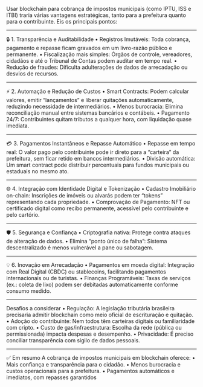 Usar blockchain para cobrança de impostos municipais (como IPTU, ISS e ITBI) traria várias vantagens estratégicas, tanto para a prefeitura quanto para o contribuinte. Eis os principais pontos:
________________________________________
🔒 1. Transparência e Auditabilidade
•	Registros Imutáveis: Toda cobrança, pagamento e repasse ficam gravados em um livro-razão público e permanente.
•	Fiscalização mais simples: Órgãos de controle, vereadores, cidadãos e até o Tribunal de Contas podem auditar em tempo real.
•	Redução de fraudes: Dificulta adulterações de dados de arrecadação ou desvios de recursos.
________________________________________
⚡ 2. Automação e Redução de Custos
•	Smart Contracts: Podem calcular valores, emitir “lançamentos” e liberar quitações automaticamente, reduzindo necessidade de intermediários.
•	Menos burocracia: Elimina reconciliação manual entre sistemas bancários e contábeis.
•	Pagamento 24/7: Contribuintes quitam tributos a qualquer hora, com liquidação quase imediata.
________________________________________
💳 3. Pagamentos Instantâneos e Repasse Automático
•	Repasse em tempo real: O valor pago pelo contribuinte pode ir direto para a “carteira” da prefeitura, sem ficar retido em bancos intermediários.
•	Divisão automática: Um smart contract pode distribuir percentuais para fundos municipais ou estaduais no mesmo ato.
________________________________________
🌐 4. Integração com Identidade Digital e Tokenização
•	Cadastro Imobiliário on-chain: Inscrições de imóveis ou alvarás podem ter “tokens” representando cada propriedade.
•	Comprovação de Pagamento: NFT ou certificado digital como recibo permanente, acessível pelo contribuinte e pelo cartório.
________________________________________
🛡 5. Segurança e Confiança
•	Criptografia nativa: Protege contra ataques de alteração de dados.
•	Elimina “ponto único de falha”: Sistema descentralizado é menos vulnerável a pane ou sabotagem.
________________________________________
💡 6. Inovação em Arrecadação
•	Pagamentos em moeda digital: Integração com Real Digital (CBDC) ou stablecoins, facilitando pagamentos internacionais ou de turistas.
•	Finanças Programáveis: Taxas de serviços (ex.: coleta de lixo) podem ser debitadas automaticamente conforme consumo medido.
________________________________________
Desafios a considerar
•	Regulação: A legislação tributária brasileira precisaria admitir blockchain como meio oficial de escrituração e quitação.
•	Adoção do contribuinte: Nem todos têm carteiras digitais ou familiaridade com cripto.
•	Custo de gas/infraestrutura: Escolha da rede (pública ou permissionada) impacta despesas e desempenho.
•	Privacidade: É preciso conciliar transparência com sigilo de dados pessoais.
________________________________________
✅ Em resumo
A cobrança de impostos municipais em blockchain oferece:
•	Mais confiança e transparência para o cidadão.
•	Menos burocracia e custos operacionais para a prefeitura.
•	Pagamentos automáticos e imediatos, com repasses garantidos
